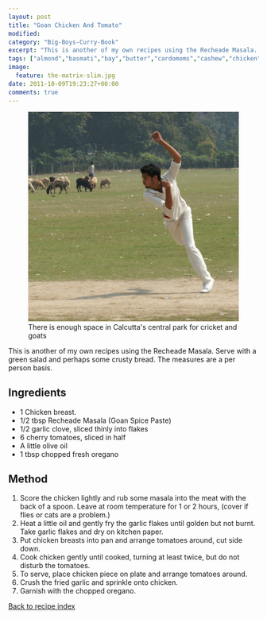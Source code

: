 ```yaml
---
layout: post
title: "Goan Chicken And Tomato"
modified:
category: "Big-Boys-Curry-Book"
excerpt: "This is another of my own recipes using the Recheade Masala. Serve with a green"
tags: ["almond","basmati","bay","butter","cardomoms","cashew","chicken","cinnamon","cloves","cumin","ghee","lamb","mace","nuts","pepper","rice","saffron","turmeric"]
image:
  feature: the-matrix-slim.jpg
date: 2011-10-09T19:23:27+00:00
comments: true
---
```


<figure>
	<a href="/images/bbcb/pict1449.jpg" alt="Maiden, Calcutta, India" title="Maiden, Calcutta, India &#169; Ashley Kitson 13/09/2011"><img src="/images/bbcb/pict1449.jpg"/></a>
	<figcaption>There is enough space in Calcutta's central park for cricket and goats</figcaption>
</figure>

This is another of my own recipes using the Recheade Masala. Serve with a green salad and perhaps some crusty bread. The measures are a per person basis.
        
## Ingredients
        
<ul><li>1 Chicken breast.</li><li>1/2 tbsp Recheade Masala (Goan Spice Paste)</li><li>1/2 garlic clove, sliced thinly into flakes</li><li>6 cherry tomatoes, sliced in half</li><li>A little olive oil</li><li>1 tbsp chopped fresh oregano</li></ul>
        
## Method

<ol><li>Score the chicken lightly and rub some masala into the meat with the back of a spoon. Leave at room temperature for 1 or 2 hours, (cover if flies or cats are a problem.)</li><li>Heat a little oil and gently fry the garlic flakes until golden but not burnt. Take garlic flakes and dry on kitchen paper.</li><li>Put chicken breasts into pan and arrange tomatoes around, cut side down.</li><li>Cook chicken gently until cooked, turning at least twice, but do not disturb the    tomatoes.</li><li>To serve, place chicken piece on plate and arrange tomatoes around.</li><li>Crush the fried garlic and sprinkle onto chicken.</li><li>Garnish with the chopped oregano.</li></ol>   

<a href="/bbcb">Back to recipe index</a>      